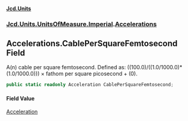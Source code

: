 #### [Jcd.Units](index.md 'index')
### [Jcd.Units.UnitsOfMeasure.Imperial](Jcd.Units.UnitsOfMeasure.Imperial.md 'Jcd.Units.UnitsOfMeasure.Imperial').[Accelerations](Accelerations.md 'Jcd.Units.UnitsOfMeasure.Imperial.Accelerations')

## Accelerations.CablePerSquareFemtosecond Field

A(n) cable per square femtosecond. Defined as: ((100.0)/((1.0/1000.0)*(1.0/1000.0))) × fathom per square picosecond + (0).

```csharp
public static readonly Acceleration CablePerSquareFemtosecond;
```

#### Field Value
[Acceleration](Acceleration.md 'Jcd.Units.UnitTypes.Acceleration')